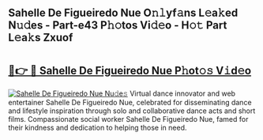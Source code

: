 ## Sahelle De Figueiredo Nue O𝚗𝚕yf𝚊ns L𝚎a𝚔ed N𝚞𝚍es - Part-e43 P𝚑𝚘tos Vi𝚍𝚎o - H𝚘𝚝 Part L𝚎a𝚔s Zxuof

# <h2><a href="http://kfbimtg.oniu.top/?m=Sahelle+De+Figueiredo+Nue">🔗👉 🔴 Sahelle De Figueiredo Nue P𝚑ot𝚘𝚜 V𝚒d𝚎o</a></h2>

[![Sahelle De Figueiredo Nue Nu𝚍e𝚜](https://i.imgur.com/0qMVB7G.gif)](http://kfbimtg.oniu.top/?m=Sahelle+De+Figueiredo+Nue)
Virtual dance innovator and web entertainer Sahelle De Figueiredo Nue, celebrated for disseminating dance and lifestyle inspiration through solo and collaborative dance acts and short films. Compassionate social worker Sahelle De Figueiredo Nue, famed for their kindness and dedication to helping those in need.  
